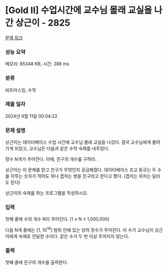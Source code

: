 # [Gold II] 수업시간에 교수님 몰래 교실을 나간 상근이 - 2825 

[문제 링크](https://www.acmicpc.net/problem/2825) 

### 성능 요약

메모리: 85348 KB, 시간: 288 ms

### 분류

비트마스킹, 수학

### 제출 일자

2024년 9월 11일 00:04:22

### 문제 설명

<p>상근이는 데이터베이스 수업 시간에 교수님 몰래 교실을 나갔다. 결국 교수님에게 불려가게 되었고, 교수님은 다음과 같은 수학 숙제를 내주었다.</p>

<p>정수 N개가 주어진다. 이때, 친구의 개수를 구하라.</p>

<p>상근이는 이 문제를 받고 친구가 무엇인지 궁금해졌다. 데이터베이스 조교 동규는 두 수를 이루는 숫자가 적어도 하나 겹치는 쌍을 친구라고 한다고 했다. (겹치는 위치는 달라도 된다)</p>

<p>상근이의 숙제를 하는 프로그램을 작성하시오.</p>

### 입력 

 <p>첫째 줄에 수의 개수 N이 주어진다. (1 ≤ N ≤ 1,000,000)</p>

<p>다음 N개 줄에는 [1, 10<sup>18</sup>] 범위 안에 있는 양의 정수가 주어진다. 이 수가 교수님이 상근이에게 숙제로 전달한 수이다. 같은 수가 두 번 이상 주어지지 않는다.</p>

### 출력 

 <p>첫째 줄에 친구의 개수를 출력한다.</p>

